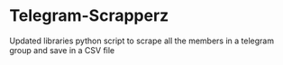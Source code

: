 # Telegram-Scrapperz
Updated libraries python script to scrape all the members in a telegram group and save in a CSV file
